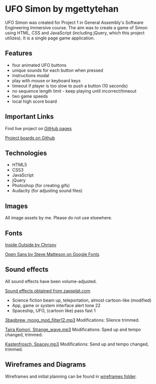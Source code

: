 # UFO Simon by mgettytehan

UFO Simon was created for Project 1 in General Assembly's Software Engineering Immersive course. The aim was to create a game of Simon using HTML, CSS and JavaScript (including jQuery, which this project utilizes). It is a single page game application.

## Features

- four animated UFO buttons
- unique sounds for each button when pressed
- instructions modal
- play with mouse or keyboard keys
- timeout if player is too slow to push a button (10 seconds)
- no sequence length limit - keep playing until incorrect/timeout
- two game speeds
- local high score board

## Important Links

Find live project on [GitHub pages](https://mgettytehan.github.io/ga-project-simon/)

[Project boards on Github](https://github.com/mgettytehan/ga-project-simon/projects/1)

## Technologies

- HTML5
- CSS3
- JavaScript
- jQuery
- Photoshop (for creating gifs)
- Audacity (for adjusting sound files)

## Images

All image assets by me. Please do not use elsewhere.

## Fonts

[Inside Outside by Chrispy](https://www.dafont.com/insideoutside.font)

[Open Sans by Steve Matteson on Google Fonts](https://fonts.google.com/specimen/Open+Sans)

## Sound effects

All sound effects have been volume-adjusted.

[Sound effects obtained from zapsplat.com](https://www.zapsplat.com)
+ Science fiction beam up, teleportation, almost cartoon-like (modified)
+ App, game or system interface alert tone 22
+ Spaceship, UFO, (cartoon like) pass fast 1

[3bagbrew, moog_mod_filter12.mp3](https://freesound.org/people/3bagbrew/sounds/95574/)
Modifications: Silence trimmed.

[Taira Komori, Strange_wave.mp3](https://freesound.org/people/Taira%20Komori/sounds/214040/)
Modifications: Sped up and tempo changed, trimmed.

[Kastenfrosch, Spacey.mp3](https://freesound.org/people/Kastenfrosch/sounds/162469/)
Modifications: Send up and tempo changed, trimmed.

## Wireframes and Diagrams

Wireframes and initial planning can be found in [wireframes folder](https://github.com/mgettytehan/ga-project-simon/tree/master/wireframes).